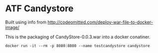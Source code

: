 # ATF Candystore 

Built using info from 
http://codeomitted.com/deploy-war-file-to-docker-image/

This is the packaging of CandyStore-0.0.3.war into a docker conatiner.

```
docker run -it --rm -p 8080:8080 --name testcandystore candystore
```